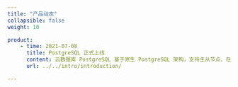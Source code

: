 ```yaml
---
title: "产品动态"
collapsible: false
weight: 10

product:
    - time: 2021-07-08
      title: PostgreSQL 正式上线
      content: 云数据库 PostgreSQL 基于原生 PostgreSQL 架构，支持主从节点、在线扩容、自动备份和监控报警等功能，并且运行于 100% 二层隔离的私有网络中，结合 AppCenter 提供的高性能硬盘和实时副本，最大限度地保护用户数据的安全性。
      url: ../../intro/introduction/

---
```


<!-- 设置上述参数可生成产品动态页  -->
